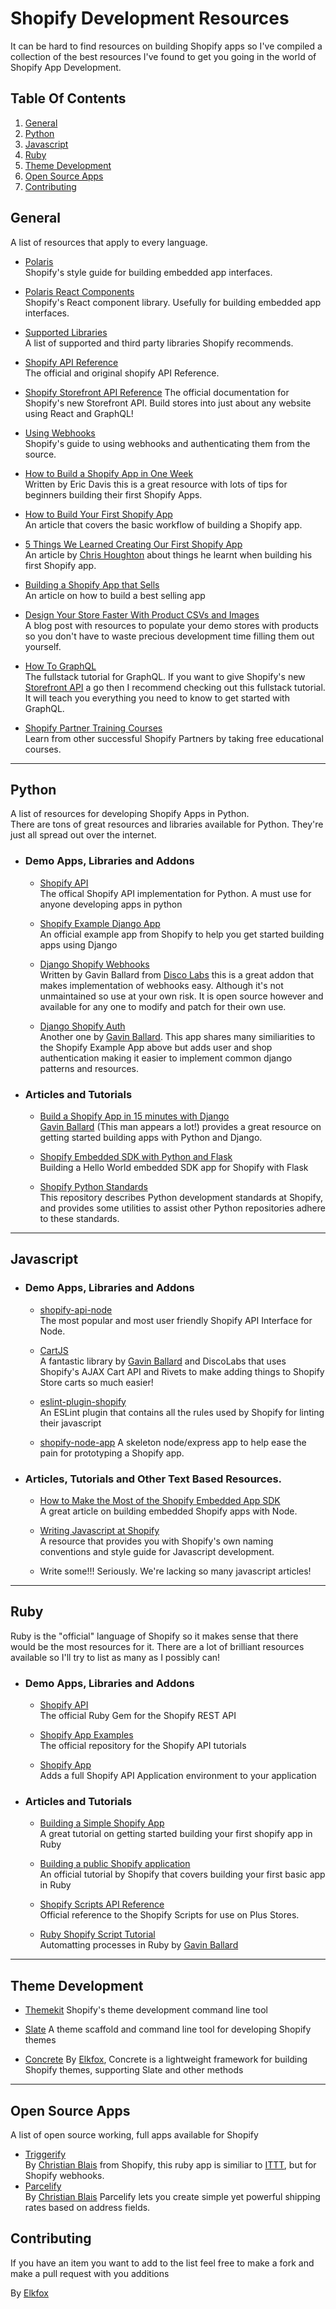 # Shopify Development Resources
It can be hard to find resources on building Shopify apps so I've compiled a collection of the best resources I've found to get you going in the world of Shopify App Development.



## Table Of Contents

1. [General](#General)
2. [Python](#Python)
3. [Javascript](#Javascript)
4. [Ruby](#Ruby)
4. [Theme Development](#ThemeDevelopment)
6. [Open Source Apps](#OpenSource)
7. [Contributing](#Contributing)



## <a name="General"></a>General
A list of resources that apply to every language.

- [Polaris](https://polaris.shopify.com/)  
Shopify's style guide for building embedded app interfaces.

- [Polaris React Components](https://github.com/shopify/polaris)  
Shopify's React component library. Usefully for building embedded app interfaces.

- [Supported Libraries](https://help.shopify.com/api/supported-libraries)  
A list of supported and third party libraries Shopify recommends.

- [Shopify API Reference](https://help.shopify.com/api/reference)  
The official and original shopify API Reference.

- [Shopify Storefront API Reference](https://help.shopify.com/api/storefront-api)
The official documentation for Shopify's new Storefront API. Build stores into just about any website using React and GraphQL!

- [Using Webhooks](https://help.shopify.com/api/getting-started/webhooks)  
Shopify's guide to using webhooks and authenticating them from the source.

- [How to Build a Shopify App in One Week](https://www.shopify.com.au/partners/blog/building-a-shopify-app-in-one-week)  
Written by Eric Davis this is a great resource with lots of tips for beginners building their first Shopify Apps.

- [How to Build Your First Shopify App](https://www.shopify.com.au/partners/blog/how-to-build-your-first-shopify-app)  
An article that covers the basic workflow of building a Shopify app.

- [5 Things We Learned Creating Our First Shopify App](https://www.shopify.com.au/partners/blog/16603843-5-things-we-learned-creating-our-first-shopify-app)  
An article by [Chris Houghton](https://twitter.com/CJHoughton) about things he learnt when building his first Shopify app.

- [Building a Shopify App that Sells](https://www.shopify.com/partners/blog/64209347-4-tips-for-building-a-shopify-app-that-sells)  
An article on how to build a best selling app  

- [Design Your Store Faster With Product CSVs and Images](https://www.shopify.ca/partners/blog/93467590-design-your-store-faster-with-product-csvs-and-images)  
A blog post with resources to populate your demo stores with products so you don't have to waste precious development time filling them out yourself.

- [How To GraphQL](https://www.howtographql.com/)  
The fullstack tutorial for GraphQL. If you want to give Shopify's new [Storefront API](https://help.shopify.com/api/storefront-api) a go then I recommend checking out this fullstack tutorial. It will teach you everything you need to know to get started with GraphQL.

- [Shopify Partner Training Courses](https://partner-training.shopify.com/my_courses)  
Learn from other successful Shopify Partners by taking free educational courses.

---

## <a name="Python"></a>Python
A list of resources for developing Shopify Apps in Python.  
There are tons of great resources and libraries available for Python. They're just all spread out over the internet.

- ### Demo Apps, Libraries and Addons
  - [Shopify API](https://github.com/Shopify/shopify_python_api)  
  The offical Shopify API implementation for Python. A must use for anyone developing apps in python

  - [Shopify Example Django App](https://github.com/Shopify/shopify_django_app)  
  An official example app from Shopify to help you get started building apps using Django

  - [Django Shopify Webhooks](https://github.com/discolabs/django-shopify-webhook)  
  Written by Gavin Ballard from [Disco Labs](https://www.discolabs.com/) this is a great addon that makes implementation of webhooks easy. Although it's not unmaintained so use at your own risk. It is open source however and available for any one to modify and patch for their own use.

  - [Django Shopify Auth](https://github.com/discolabs/django-shopify-auth)  
  Another one by [Gavin Ballard](http://www.gavinballard.com). This app shares many similiarities to the Shopify Example App above but adds user and shop authentication making it easier to implement common django patterns and resources.

- ### Articles and Tutorials  
  - [Build a Shopify App in 15 minutes with Django](http://gavinballard.com/shopify-app-in-15-minutes-with-django/)  
  [Gavin Ballard](http://www.gavinballard.com) (This man appears a lot!) provides a great resource on getting started building apps with Python and Django.

  - [Shopify Embedded SDK with Python and Flask](https://medium.com/@dernis/shopify-embedded-sdk-with-python-flask-6af197e88c63)  
  Building a Hello World embedded SDK app for Shopify with Flask

  - [Shopify Python Standards](https://github.com/Shopify/shopify_python)  
  This repository describes Python development standards at Shopify, and provides some utilities to assist other Python repositories adhere to these standards.
---

## <a name="Javascript"></a>Javascript

- ### Demo Apps, Libraries and Addons
  - [shopify-api-node](https://github.com/MONEI/Shopify-api-node)  
  The most popular and most user friendly Shopify API Interface for Node.

  - [CartJS](https://cartjs.org/)  
  A fantastic library by [Gavin Ballard](http://www.gavinballard.com) and DiscoLabs that uses Shopify's AJAX Cart API and Rivets to make adding things to Shopify Store carts so much easier!

  - [eslint-plugin-shopify](https://github.com/Shopify/eslint-plugin-shopify)  
  An ESLint plugin that contains all the rules used by Shopify for linting their javascript
  - [shopify-node-app](https://github.com/Elkfox/shopify-node-app)
  A skeleton node/express app to help ease the pain for prototyping a Shopify app.

- ### Articles, Tutorials and Other Text Based Resources.
  - [How to Make the Most of the Shopify Embedded App SDK](https://www.shopify.com.au/partners/blog/75776707-how-to-make-the-most-of-the-shopify-embedded-app-sdk)  
  A great article on building embedded Shopify apps with Node.

  - [Writing Javascript at Shopify](https://github.com/Shopify/javascript)  
  A resource that provides you with Shopify's own naming conventions and style guide for Javascript development.

  - Write some!!! Seriously. We're lacking so many javascript articles!
---
## <a name="Ruby"></a>Ruby
Ruby is the "official" language of Shopify so it makes sense that there would be the most resources for it. There are a lot of brilliant resources available so I'll try to list as many as I possibly can!

- ### Demo Apps, Libraries and Addons
  - [Shopify API](https://github.com/Shopify/shopify_api)  
  The official Ruby Gem for the Shopify REST API

  - [Shopify App Examples](https://github.com/Shopify/example-ruby-app)  
  The official repository for the Shopify API tutorials
  
  - [Shopify App](https://github.com/Shopify/shopify_app)  
  Adds a full Shopify API Application environment to your application

- ### Articles and Tutorials
  - [Building a Simple Shopify App](https://code.tutsplus.com/articles/building-a-simple-shopify-app--cms-26198)  
  A great tutorial on getting started building your first shopify app in Ruby

  - [Building a public Shopify application](https://help.shopify.com/api/tutorials/building-public-app)  
  An official tutorial by Shopify that covers building your first basic app in Ruby
  
  - [Shopify Scripts API Reference](https://help.shopify.com/api/tutorials/shopify-scripts)  
  Official reference to the Shopify Scripts for use on Plus Stores.

  - [Ruby Shopify Script Tutorial](http://gavinballard.com/ruby-shopify-script-tutorial/)  
  Automatting processes in Ruby by [Gavin Ballard](http://www.gavinballard.com)

---

## <a name="ThemeDevelopment"></a> Theme Development

- [Themekit](https://shopify.github.io/themekit) 
Shopify's theme development command line tool

- [Slate](https://shopify.github.io/slate) 
A theme scaffold and command line tool for developing Shopify themes

- [Concrete](https://github.com/Elkfox/Concrete) 
By [Elkfox](Elkfox), Concrete is a lightweight framework for building Shopify themes, supporting Slate and other methods

---

## <a name="OpenSource"></a> Open Source Apps
A list of open source working, full apps available for Shopify

- [Triggerify](https://github.com/christianblais/triggerify)  
By [Christian Blais](https://github.com/christianblais) from Shopify, this ruby app is similiar to [ITTT](https://ifttt.com), but for Shopify webhooks.
- [Parcelify](https://github.com/christianblais/parcelify)  
By [Christian Blais](https://github.com/christianblais) Parcelify lets you create simple yet powerful shipping rates based on address fields.

## <a name="Contributing"></a>Contributing
If you have an item you want to add to the list feel free to make a fork and make a pull request with you additions


By [Elkfox](https://www.elkfox.com)
